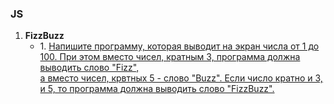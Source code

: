 <h3>JS</h3>

<ol>
<li><strong>FizzBuzz</strong>
    <ul>
        <li> 1.
            <a href="/FizzBuzz/main.js">
                Напишите программу, которая выводит на экран числа от 1 до 100. При этом вместо чисел, кратным 3, программа должна выводить слово "Fizz",<br> 
                а вместо чисел, крвтных 5 - слово "Buzz". Если число кратно и 3, и 5, то программа должна выводить слово "FizzBuzz".<br>
            </a>
        </li>
    </ul>
</li>
</ol>
